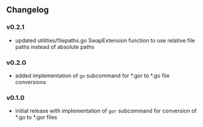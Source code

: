 ## Changelog

### v0.2.1

- updated utilities/filepaths.go SwapExtension function to use relative file paths instead of absolute paths

### v0.2.0

- added implementation of `go` subcommand for *.gor to *.go file conversions

### v0.1.0

- initial release with implementation of `gor` subcommand for conversion of *.go to *.gor files